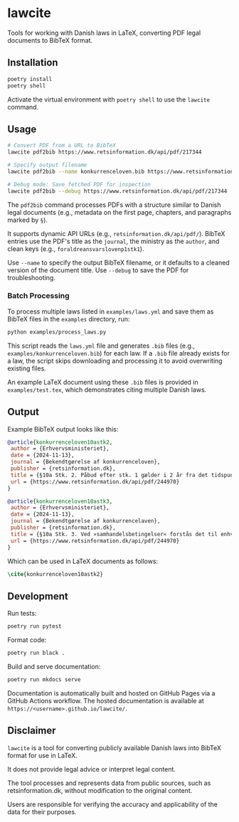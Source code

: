 # lawcite

Tools for working with Danish laws in LaTeX, converting PDF legal documents to BibTeX format.

## Installation

```bash
poetry install
poetry shell
```

Activate the virtual environment with `poetry shell` to use the `lawcite` command.

## Usage

```bash
# Convert PDF from a URL to BibTeX
lawcite pdf2bib https://www.retsinformation.dk/api/pdf/217344

# Specify output filename
lawcite pdf2bib --name konkurrenceloven.bib https://www.retsinformation.dk/api/pdf/217344

# Debug mode: Save fetched PDF for inspection
lawcite pdf2bib --debug https://www.retsinformation.dk/api/pdf/217344
```

The `pdf2bib` command processes PDFs with a structure similar to Danish legal documents (e.g., metadata on the first page, chapters, and paragraphs marked by `§`). 

It supports dynamic API URLs (e.g., `retsinformation.dk/api/pdf/`). BibTeX entries use the PDF's title as the `journal`, the ministry as the `author`, and clean keys (e.g., `foraldreansvarslovenp1stk1`). 

Use `--name` to specify the output BibTeX filename, or it defaults to a cleaned version of the document title. Use `--debug` to save the PDF for troubleshooting.

### Batch Processing

To process multiple laws listed in `examples/laws.yml` and save them as BibTeX files in the `examples` directory, run:
```bash
python examples/process_laws.py
```

This script reads the `laws.yml` file and generates `.bib` files (e.g., `examples/konkurrenceloven.bib`) for each law. If a `.bib` file already exists for a law, the script skips downloading and processing it to avoid overwriting existing files.

An example LaTeX document using these `.bib` files is provided in `examples/test.tex`, which demonstrates citing multiple Danish laws.

## Output

Example BibTeX output looks like this:
```bibtex
@article{konkurrenceloven10astk2,
 author = {Erhvervsministeriet},
 date = {2024-11-13},
 journal = {Bekendtgørelse af konkurrenceloven},
 publisher = {retsinformation.dk},
 title = {§10a Stk. 2. Påbud efter stk. 1 gælder i 2 år fra det tidspunkt, hvor afgørelsen er endelig.},
 url = {https://www.retsinformation.dk/api/pdf/244970}
}

@article{konkurrenceloven10astk3,
 author = {Erhvervsministeriet},
 date = {2024-11-13},
 journal = {Bekendtgørelse af konkurrencelaven},
 publisher = {retsinformation.dk},
 title = {§10a Stk. 3. Ved »samhandelsbetingelser« forstås det til enhver tid gældende grundlag, hvorefter en virksom- hed generelt fastsætter sine priser, rabatter, markedsføringstilskud og gratisydelser samt vilkårene for, at virksomheden vil kunne yde disse økonomiske fordele over for sine handelspartnere.},
 url = {https://www.retsinformation.dk/api/pdf/244970}
}
```

Which can be used in LaTeX documents as follows:
```latex
\cite{konkurrenceloven10astk2}
```

## Development

Run tests:
```bash
poetry run pytest
```

Format code:
```bash
poetry run black .
```

Build and serve documentation:
```bash
poetry run mkdocs serve
```

Documentation is automatically built and hosted on GitHub Pages via a GitHub Actions workflow. The hosted documentation is available at `https://<username>.github.io/lawcite/`.

## Disclaimer

`lawcite` is a tool for converting publicly available Danish laws into BibTeX format for use in LaTeX. 

It does not provide legal advice or interpret legal content. 

The tool processes and represents data from public sources, such as retsinformation.dk, without modification to the original content. 

Users are responsible for verifying the accuracy and applicability of the data for their purposes.
